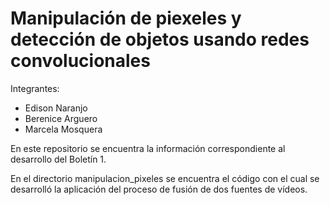 # Manipulación de piexeles y detección de objetos usando redes convolucionales

Integrantes:

* Edison Naranjo
* Berenice Arguero
*  Marcela Mosquera

En este repositorio se encuentra la información correspondiente al desarrollo del Boletín 1.

En el directorio manipulacion_pixeles se encuentra el código con el cual se desarrolló la aplicación del proceso de fusión de dos fuentes de vídeos.



